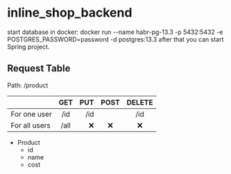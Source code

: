 # inline_shop_backend
start database in docker: docker run --name habr-pg-13.3 -p 5432:5432 -e POSTGRES_PASSWORD=password -d postgres:13.3
after that you can start Spring project.

## Request Table
Path: /product

|   | GET | PUT | POST | DELETE |
|:----|:----------:|----------:|:----------:|:----------:|
| For one user | /id | /id |  | /id |
| For all users | /all | :x: | :x: | :x: |

- Product
    - id
    - name
    - cost
